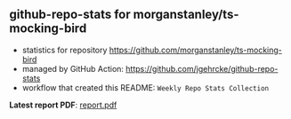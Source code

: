 ## github-repo-stats for morganstanley/ts-mocking-bird

- statistics for repository https://github.com/morganstanley/ts-mocking-bird
- managed by GitHub Action: https://github.com/jgehrcke/github-repo-stats
- workflow that created this README: `Weekly Repo Stats Collection`

**Latest report PDF**: [report.pdf](https://github.com/morganstanley/.github/raw/github-repo-stats/morganstanley/ts-mocking-bird/latest-report/report.pdf)

